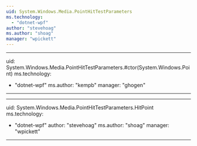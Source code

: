 ```yaml
---
uid: System.Windows.Media.PointHitTestParameters
ms.technology: 
  - "dotnet-wpf"
author: "stevehoag"
ms.author: "shoag"
manager: "wpickett"
---
```


---
uid: System.Windows.Media.PointHitTestParameters.#ctor(System.Windows.Point)
ms.technology: 
  - "dotnet-wpf"
ms.author: "kempb"
manager: "ghogen"
---

---
uid: System.Windows.Media.PointHitTestParameters.HitPoint
ms.technology: 
  - "dotnet-wpf"
author: "stevehoag"
ms.author: "shoag"
manager: "wpickett"
---
